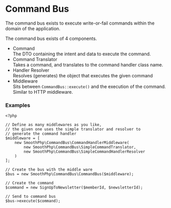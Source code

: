 Command Bus
===========

The command bus exists to execute write-or-fail commands within the domain of the application.  

The command bus exists of 4 components.

* Command  
  The DTO containing the intent and data to execute the command.
* Command Translator  
  Takes a command, and translates to the command handler class name.
* Handler Resolver  
  Resolves (generates) the object that executes the given command
* Middleware  
  Sits between `CommandBus::execute()` and the execution of the command. Similar to HTTP middleware.
  
### Examples
```
<?php  
 
// Define as many middlewares as you like,
// the given one uses the simple translator and resolver to  
// generate the command handler
$middleware = [
    new SmoothPhp\CommandBus\CommandHandlerMiddleware(
        new SmoothPhp\CommandBus\SimpleCommandTranslator,
        new SmoothPhp\CommandBus\SimpleCommandHandlerResolver
    )
];  
  
// Create the bus with the middle ware
$bus = new SmoothPhp\CommandBus\CommandBus($middleware);  
  
// Create the command
$command = new SignUpToNewsletter($memberId, $newsletterId);  
  
// Send to command bus
$bus->execute($command);
```